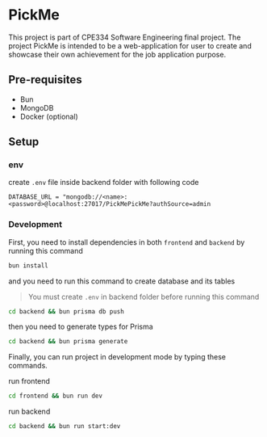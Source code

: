 # PickMe
This project is part of CPE334 Software Engineering final project. The project PickMe is intended to be a web-application for user to create and showcase their own achievement for the job application purpose.

## Pre-requisites
- Bun
- MongoDB
- Docker (optional)

## Setup
### env
create `.env` file inside backend folder with following code
```
DATABASE_URL = "mongodb://<name>:<password>@localhost:27017/PickMePickMe?authSource=admin
```

### Development
First, you need to install dependencies in both `frontend` and `backend` by running this command

```bash
bun install
```

and you need to run this command to create database and its tables

> You must create `.env` in backend folder before running this command

```bash
cd backend && bun prisma db push
```

then you need to generate types for Prisma

```bash
cd backend && bun prisma generate
```

Finally, you can run project in development mode by typing these commands.

run frontend

```bash
cd frontend && bun run dev
```

run backend

```bash
cd backend && bun run start:dev
```
